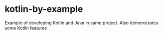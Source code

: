 # kotlin-by-example

Example of developing Kotlin and Java in same project. Also demonstrates some Kotlin features
